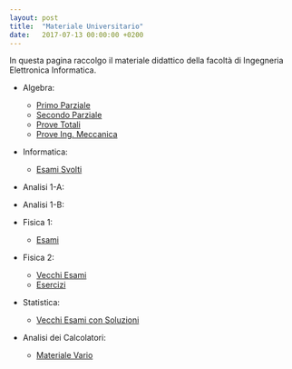 ```yaml
---
layout: post
title:  "Materiale Universitario"
date:   2017-07-13 00:00:00 +0200
---
```


In questa pagina raccolgo il materiale didattico della facoltà di Ingegneria Elettronica Informatica.  


* Algebra:  
    - [Primo Parziale](https://github.com/pietrotti97/pietrotti97.github.io/tree/master/media/uni/algebra/pri)
    - [Secondo Parziale](https://github.com/pietrotti97/pietrotti97.github.io/tree/master/media/uni/algebra/sec)
    - [Prove Totali](https://github.com/pietrotti97/pietrotti97.github.io/tree/master/media/uni/algebra/tot)
    - [Prove Ing. Meccanica](https://github.com/pietrotti97/pietrotti97.github.io/tree/master/media/uni/algebra/Meccanica)

* Informatica:  
    - [Esami Svolti](https://github.com/pietrotti97/pietrotti97.github.io/tree/master/media/uni/info)
* Analisi 1-A:  
* Analisi 1-B:  
* Fisica 1:  
    - [Esami](https://github.com/pietrotti97/pietrotti97.github.io/tree/master/media/uni/fisica1/esami)
* Fisica 2:  
    - [Vecchi Esami](https://github.com/pietrotti97/pietrotti97.github.io/tree/master/media/uni/fisica2/Esami)
    - [Esercizi](https://github.com/pietrotti97/pietrotti97.github.io/tree/master/media/uni/fisica2/Esercizi)
* Statistica:  
    - [Vecchi Esami con Soluzioni](https://github.com/pietrotti97/pietrotti97.github.io/tree/master/media/uni/statistica/esami)
* Analisi dei Calcolatori:
    - [Materiale Vario](https://github.com/pietrotti97/pietrotti97.github.io/tree/master/media/uni/calcolatori)
